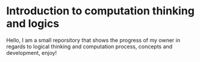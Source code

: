 # Introduction to computation thinking and logics

Hello, I am a small reporsitory that shows the progress of my owner in regards to logical thinking and computation process, concepts and development, enjoy!
